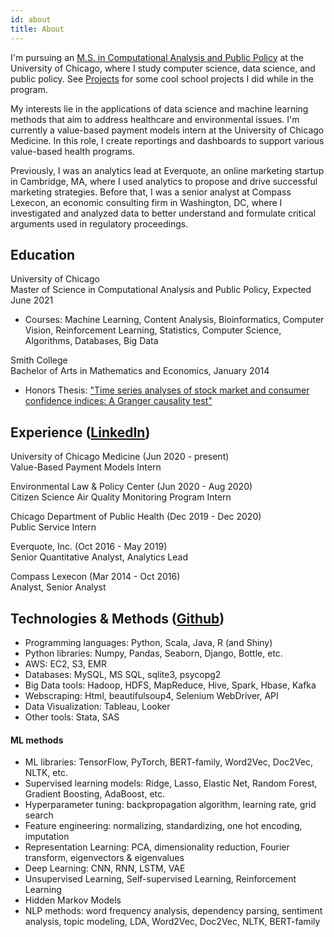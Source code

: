 ```yaml
---
id: about
title: About
---
```


I'm pursuing an [M.S. in Computational Analysis and Public Policy](https://capp.uchicago.edu/) at the University of Chicago, where I study computer science, data science, and public policy. See [Projects](https://dtmlinh.github.io/Linh.Dinh/projects) for some cool school projects I did while in the program.

My interests lie in the applications of data science and machine learning methods that aim to address healthcare and environmental issues. I'm currently a value-based payment models intern at the University of Chicago Medicine. In this role, I create reportings and dashboards to support various value-based health programs.

Previously, I was an analytics lead at Everquote, an online marketing startup in Cambridge, MA, where I used analytics to propose and drive successful marketing strategies. Before that, I was a senior analyst at Compass Lexecon, an economic consulting firm in Washington, DC, where I investigated and analyzed data to better understand and formulate critical arguments used in regulatory proceedings.

## Education

University of Chicago\
Master of Science in Computational Analysis and Public Policy, Expected June 2021
- Courses: Machine Learning, Content Analysis, Bioinformatics, Computer Vision, Reinforcement Learning, Statistics, Computer Science, Algorithms, Databases, Big Data

Smith College\
Bachelor of Arts in Mathematics and Economics, January 2014
- Honors Thesis: ["Time series analyses of stock market and consumer confidence indices: A Granger causality test"](https://github.com/dtmlinh/TimeSeriesStockMarkets/blob/main/TimeSeriesAnalysesGrangerCausalityTest.pdf)


## Experience ([LinkedIn](https://www.linkedin.com/in/linh-tdinh/))

University of Chicago Medicine (Jun 2020 - present)\
Value-Based Payment Models Intern

Environmental Law & Policy Center (Jun 2020 - Aug 2020)\
Citizen Science Air Quality Monitoring Program Intern

Chicago Department of Public Health (Dec 2019 - Dec 2020)\
Public Service Intern

Everquote, Inc. (Oct 2016 - May 2019)\
Senior Quantitative Analyst, Analytics Lead

Compass Lexecon (Mar 2014 - Oct 2016)\
Analyst, Senior Analyst


## Technologies & Methods ([Github](https://github.com/dtmlinh))
- Programming languages: Python, Scala, Java, R (and Shiny)
- Python libraries: Numpy, Pandas, Seaborn, Django, Bottle, etc.
- AWS: EC2, S3, EMR
- Databases: MySQL, MS SQL, sqlite3, psycopg2
- Big Data tools: Hadoop, HDFS, MapReduce, Hive, Spark, Hbase, Kafka
- Webscraping: Html, beautifulsoup4, Selenium WebDriver, API
- Data Visualization: Tableau, Looker
- Other tools: Stata, SAS

#### ML methods
- ML libraries: TensorFlow, PyTorch, BERT-family, Word2Vec, Doc2Vec, NLTK, etc.
- Supervised learning models: Ridge, Lasso, Elastic Net, Random Forest, Gradient Boosting, AdaBoost, etc.
- Hyperparameter tuning: backpropagation algorithm, learning rate, grid search
- Feature engineering: normalizing, standardizing, one hot encoding, imputation
- Representation Learning: PCA, dimensionality reduction, Fourier transform, eigenvectors & eigenvalues
- Deep Learning: CNN, RNN, LSTM, VAE
- Unsupervised Learning, Self-supervised Learning, Reinforcement Learning
- Hidden Markov Models
- NLP methods: word frequency analysis, dependency parsing, sentiment analysis, topic modeling, LDA, Word2Vec, Doc2Vec, NLTK, BERT-family
